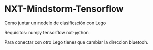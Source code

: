 # NXT-Mindstorm-Tensorflow
Como juntar un modelo de clasificación con Lego

Requisitos:
  numpy
  tensorflow
  nxt-python

Para conectar con otro Lego tienes que cambiar la direccion bluetooh. 
